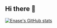 ## Hi there 👋


[![Enase's GitHub stats](https://github-readme-stats-enases-projects.vercel.app/api?username=Enase)](https://github.com/Enase/github-readme-stats)

<!--
**Enase/Enase** is a ✨ _special_ ✨ repository because its `README.md` (this file) appears on your GitHub profile.

Here are some ideas to get you started:

- 🔭 I’m currently working on ...
- 🌱 I’m currently learning ...
- 👯 I’m looking to collaborate on ...
- 🤔 I’m looking for help with ...
- 💬 Ask me about ...
- 📫 How to reach me: ...
- 😄 Pronouns: ...
- ⚡ Fun fact: ...
-->
